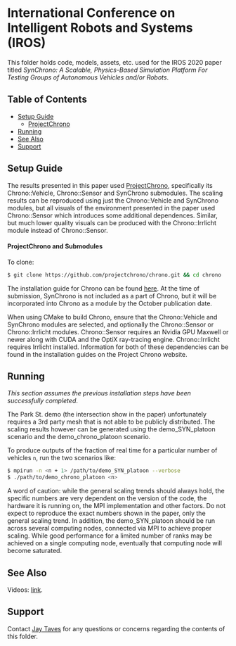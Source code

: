 # International Conference on Intelligent Robots and Systems (IROS)

This folder holds code, models, assets, etc. used for the IROS 2020 paper titled _SynChrono: A Scalable, Physics-Based Simulation Platform For Testing Groups of Autonomous Vehicles and/or Robots_.

## Table of Contents
- [Setup Guide](#setup-guide)
  - [ProjectChrono](#projectchrono-and-submodules)
- [Running](#running)
- [See Also](#see-also)
- [Support](#support)

## Setup Guide

The results presented in this paper used [ProjectChrono](http://www.projectchrono.org/), specifically its Chrono::Vehicle, Chrono::Sensor and SynChrono submodules. The scaling results can be reproduced using just the Chrono::Vehicle and SynChrono modules, but all visuals of the environment presented in the paper used Chrono::Sensor which introduces some additional dependences. Similar, but much lower quality visuals can be produced with the Chrono::Irrlicht module instead of Chrono::Sensor.

#### ProjectChrono and Submodules

To clone:
```bash
$ git clone https://github.com/projectchrono/chrono.git && cd chrono
```

The installation guide for Chrono can be found [here](http://api.projectchrono.org/tutorial_install_chrono.html). At the time of submission, SynChrono is not included as a part of Chrono, but it will be incorporated into Chrono as a module by the October publication date.

When using CMake to build Chrono, ensure that the Chrono::Vehicle and SynChrono modules are selected, and optionally the Chrono::Sensor or Chrono::Irrlicht modules. Chrono::Sensor requires an Nvidia GPU Maxwell or newer along with CUDA and the OptiX ray-tracing engine. Chrono::Irrlicht requires Irrlicht installed. Information for both of these dependencies can be found in the installation guides on the Project Chrono website.

## Running

_This section assumes the previous installation steps have been successfully completed_.

The Park St. demo (the intersection show in the paper) unfortunately requires a 3rd party mesh that is not able to be publicly distributed. The scaling results however can be generated using the demo_SYN_platoon scenario and the demo_chrono_platoon scenario.

To produce outputs of the fraction of real time for a particular number of vehicles `n`, run the two scenarios like:

```bash
$ mpirun -n <n + 1> /path/to/demo_SYN_platoon --verbose
$ ./path/to/demo_chrono_platoon <n>
```

A word of caution: while the general scaling trends should always hold, the specific numbers are very dependent on the version of the code, the hardware it is running on, the MPI implementation and other factors. Do not expect to reproduce the exact numbers shown in the paper, only the general scaling trend. In addition, the demo_SYN_platoon should be run across several computing nodes, connected via MPI to achieve proper scaling. While good performance for a limited number of ranks may be achieved on a single computing node, eventually that computing node will become saturated.

## See Also

Videos: [link](https://uwmadison.box.com/s/b1afaj0usjn4nvkanbjk23xqa14m5ouh).

## Support

Contact [Jay Taves](jtaves@wisc.edu) for any questions or concerns regarding the contents of this folder.
